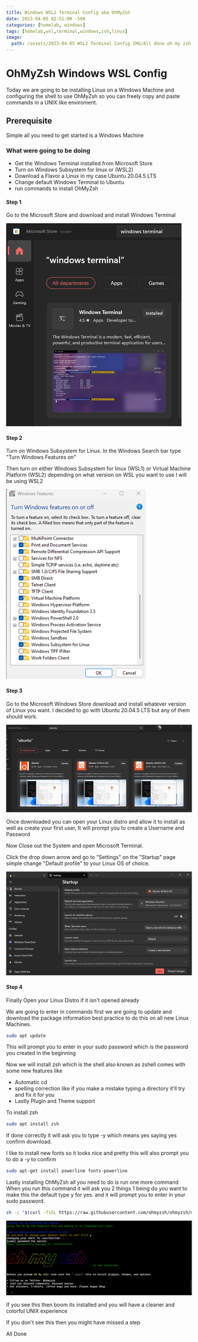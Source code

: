 ```yaml
---
title: Windows WSL2 Terminal Config aka OhMyZsh
date: 2023-04-05 02:51:00 -500
categories: [homelab, windows]
tags: [homelab,wsl,terminal,windows,zsh,linux]
image:
  path: /assets/2023-04-05 WSL2 Terminal Config IMG/All done oh my zsh.png
---
```


# OhMyZsh Windows WSL Config

Today we are going to be installing Linux on a Windows Machine and configuring the shell to use OhMyZsh so you can freely copy and paste commands in a UNIX like enviroment.

## Prerequisite

Simple all you need to get started is a Windows Machine

### What were going to be doing
* Get the Windows Terminal installed from Microsoft Store
* Turn on Windows Subsystem for linux or (WSL2)
* Download a Flavor a Linux in my case Ubuntu 20.04.5 LTS
* Change default Windows Terminal to Ubuntu
* run commands to install OhMyZsh

#### Step 1

Go to the Microsoft Store and download and install Windows Terminal

![Alt text](/assets/2023-04-05%20WSL2%20Terminal%20Config%20IMG/get%20windows%20terminal.png)

#### Step 2

 Turn on Windows Subsystem for Linux. In the Windows Search bar type "Turn Windows Features on" 

 Then turn on either Windows Subsystem for linux (WSL1) or Virtual Machine Platform (WSL2) depending on what version on WSL you want to use I will be using WSL2

![Alt text](/assets/2023-04-05%20WSL2%20Terminal%20Config%20IMG/Turn%20on%20WSL2.png)

#### Step 3

 Go to the Microsoft Windows Store download and install whatever version of Linux you want. I decided to go with Ubuntu 20.04.5 LTS but any of them should work.

![Alt text](/assets/2023-04-05%20WSL2%20Terminal%20Config%20IMG/Microsoft%20store%20Ubuntu.png)

 Once downloaded you can open your Linux distro and allow it to install as well as create your first user, It will prompt you to create a Username and Password

 Now Close out the System and open Microsoft Terminal. 

 Click the drop down arrow and go to "Settings" on the "Startup" page simple change "Default profile" to your Linux OS of choice. 

![Alt text](/assets/2023-04-05%20WSL2%20Terminal%20Config%20IMG/Terminal%20Default%20Profile.png)

#### Step 4

Finally Open your Linux Distro if it isn't opened already

We are going to enter in commands first we are going to update and download the package information best practice to do this on all new Linux Machines. 
```bash
sudo apt update
```

This will prompt you to enter in your sudo password which is the password you created in the beginning

Now we will install zsh which is the shell also known as zshell comes with some new features like 
* Automatic cd
* spelling correction like if you make a mistake typing a directory it'll try and fix it for you
* Lastly Plugin and Theme support

To install zsh 
```bash
sudo apt install zsh
```
If done correctly it will ask you to type -y which means yes saying yes confirm download.

I like to install new fonts so it looks nice and pretty this will also prompt you to do a -y to confirm 

```bash
sudo apt-get install powerline fonts-powerline
```

Lastly installing OhMyZsh all you need to do is run one more command When you run this command it will ask you 2 things 1 being do you want to make this the default type y for yes. and it will prompt you to enter in your sudo password.

```bash
sh -c "$(curl -fsSL https://raw.githubusercontent.com/ohmyzsh/ohmyzsh/master/tools/install.sh)"
```

![Alt text](/assets/2023-04-05%20WSL2%20Terminal%20Config%20IMG/All%20done%20oh%20my%20zsh.png)

If you see this then boom its installed and you will have a cleaner and colorful UNIX experience 

If you don't see this then you might have missed a step

All Done
